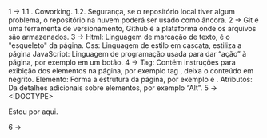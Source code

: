 1 ->
    1.1 . Coworking.
    1.2.  Segurança, se o repositório local tiver algum problema, o repositório na nuvem poderá ser usado como âncora.
2 ->
Git é uma ferramenta de versionamento, Github é a plataforma onde os arquivos são armazenados.
3 ->
    Html: Linguagem de marcação de texto, é o "esqueleto" da página.
    Css: Linguagem de estilo em cascata, estiliza a página
    JavaScript: Linguagem de programação usada para dar “ação” à página, por exemplo
    em um botão.
4 -> 
    Tag: Contém instruções para exibição dos elementos na página, por exemplo tag <b></b>, deixa o conteúdo em negrito.
    Elemento: Forma a estrutura da página, por exemplo <head>  e <body>.
    Atributos: Da detalhes adicionais sobre elementos, por exemplo “Alt”.
5 ->
    <!DOCTYPE>
    <html>
    <head>
        <meta charset = “UTF-8!>
        <title> Minha página </title>
    </head>
    <body>
        <p> Estou por aqui. </p>
    </body>
    </html>
6 ->

